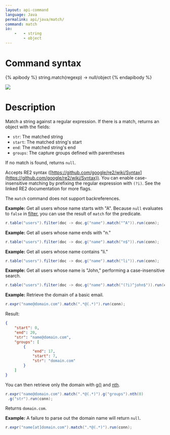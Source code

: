 ```yaml
---
layout: api-command
language: Java
permalink: api/java/match/
command: match
io:
    -   - string
        - object
---
```


# Command syntax #

{% apibody %}
string.match(regexp) &rarr; null/object
{% endapibody %}

<img src="/assets/images/docs/api_illustrations/match.png" class="api_command_illustration" />

# Description #

Match a string against a regular expression. If there is a match, returns an object with the fields:

- `str`: The matched string
- `start`: The matched string's start
- `end`: The matched string's end
- `groups`: The capture groups defined with parentheses

If no match is found, returns `null`.

<!-- break -->

Accepts RE2 syntax
([https://github.com/google/re2/wiki/Syntax](https://github.com/google/re2/wiki/Syntax)).
You can enable case-insensitive matching by prefixing the regular expression with
`(?i)`. See the linked RE2 documentation for more flags.

The `match` command does not support backreferences.

__Example:__ Get all users whose name starts with "A". Because `null` evaluates to `false` in
[filter](/api/java/filter/), you can use the result of `match` for the predicate.


```java
r.table("users").filter(doc -> doc.g("name").match("^A")).run(conn);
```

__Example:__ Get all users whose name ends with "n."

```java
r.table("users").filter(doc -> doc.g("name").match("n$")).run(conn);
```
__Example:__ Get all users whose name contains "li."

```java
r.table("users").filter(doc -> doc.g("name").match("li")).run(conn);
```

__Example:__ Get all users whose name is "John," performing a case-insensitive search.

```java
r.table("users").filter(doc -> doc.g("name").match("(?i)^john$")).run(conn);
```

__Example:__ Retrieve the domain of a basic email.

```java
r.expr("name@domain.com").match(".*@(.*)").run(conn);
```

Result:

```json
{
    "start": 0,
    "end": 20,
    "str": "name@domain.com",
    "groups": [
        {
            "end": 17,
            "start": 7,
            "str": "domain.com"
        }
    ]
}
```

You can then retrieve only the domain with [g()](/api/java/get_field) and [nth](/api/java/nth).

```java
r.expr("name@domain.com").match(".*@(.*)").g("groups").nth(0)
 .g("str").run(conn);
```

Returns `domain.com`.


__Example:__ A failure to parse out the domain name will return `null`.

```java
r.expr("name[at]domain.com").match(".*@(.*)").run(conn);
```
